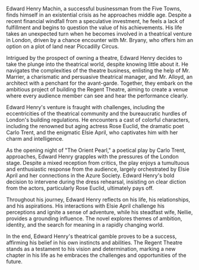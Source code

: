 Edward Henry Machin, a successful businessman from the Five Towns, finds himself in an existential crisis as he approaches middle age. Despite a recent financial windfall from a speculative investment, he feels a lack of fulfillment and begins to question the value of his achievements. His life takes an unexpected turn when he becomes involved in a theatrical venture in London, driven by a chance encounter with Mr. Bryany, who offers him an option on a plot of land near Piccadilly Circus.

Intrigued by the prospect of owning a theatre, Edward Henry decides to take the plunge into the theatrical world, despite knowing little about it. He navigates the complexities of the theatre business, enlisting the help of Mr. Marrier, a charismatic and persuasive theatrical manager, and Mr. Alloyd, an architect with a penchant for the avant-garde. Together, they embark on the ambitious project of building the Regent Theatre, aiming to create a venue where every audience member can see and hear the performance clearly.

Edward Henry's venture is fraught with challenges, including the eccentricities of the theatrical community and the bureaucratic hurdles of London's building regulations. He encounters a cast of colorful characters, including the renowned but aging actress Rose Euclid, the dramatic poet Carlo Trent, and the enigmatic Elsie April, who captivates him with her charm and intelligence.

As the opening night of "The Orient Pearl," a poetical play by Carlo Trent, approaches, Edward Henry grapples with the pressures of the London stage. Despite a mixed reception from critics, the play enjoys a tumultuous and enthusiastic response from the audience, largely orchestrated by Elsie April and her connections in the Azure Society. Edward Henry's bold decision to intervene during the dress rehearsal, insisting on clear diction from the actors, particularly Rose Euclid, ultimately pays off.

Throughout his journey, Edward Henry reflects on his life, his relationships, and his aspirations. His interactions with Elsie April challenge his perceptions and ignite a sense of adventure, while his steadfast wife, Nellie, provides a grounding influence. The novel explores themes of ambition, identity, and the search for meaning in a rapidly changing world.

In the end, Edward Henry's theatrical gamble proves to be a success, affirming his belief in his own instincts and abilities. The Regent Theatre stands as a testament to his vision and determination, marking a new chapter in his life as he embraces the challenges and opportunities of the future.